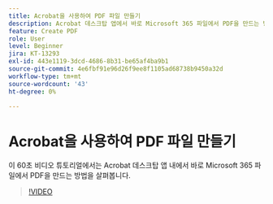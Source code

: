 ```yaml
---
title: Acrobat을 사용하여 PDF 파일 만들기
description: Acrobat 데스크탑 앱에서 바로 Microsoft 365 파일에서 PDF을 만드는 방법을 살펴봅니다
feature: Create PDF
role: User
level: Beginner
jira: KT-13293
exl-id: 443e1119-3dcd-4686-8b31-be65af4ba9b1
source-git-commit: 4e6fbf91e96d26f9ee8f1105ad68738b9450a32d
workflow-type: tm+mt
source-wordcount: '43'
ht-degree: 0%

---
```


# Acrobat을 사용하여 PDF 파일 만들기

이 60초 비디오 튜토리얼에서는 Acrobat 데스크탑 앱 내에서 바로 Microsoft 365 파일에서 PDF을 만드는 방법을 살펴봅니다.

>[!VIDEO](https://video.tv.adobe.com/v/342628?quality=12&learn=on&hidetitle=true)
